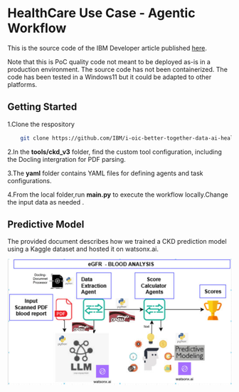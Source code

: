 # HealthCare Use Case - Agentic Workflow

This is the source code of the IBM Developer article published [here](https://github.com/IBM/i-oic-better-together-data-ai-healthcare).

Note that this is PoC quality code not meant to be deployed as-is in a production environment. The source code has not been containerized. The code has been tested in a Windows11 but it could be adapted to other platforms.

## Getting Started
1.Clone the respository
```bash
    git clone https://github.com/IBM/i-oic-better-together-data-ai-healthcare
```

2.In the **tools/ckd_v3** folder, find the custom tool configuration, including the Docling intergration for PDF parsing.

3.The **yaml** folder contains YAML files for defining agents and task configurations.

4.From the local folder,run **main.py** to execute the workflow locally.Change the input data as needed .

## Predictive Model
The provided document describes how we trained a CKD prediction model using a Kaggle dataset and hosted it on watsonx.ai.



![Blood Analysis Agentic Workflow](./eGFRBloodAnalysis.jpg)
